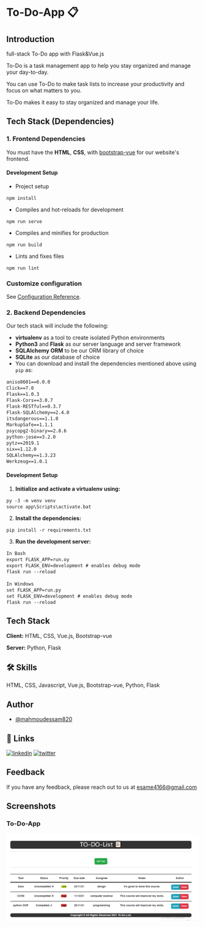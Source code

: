 # To-Do-App 📋

## Introduction

full-stack To-Do app with Flask&Vue.js 

To-Do is a task management app to help you stay organized and manage your day-to-day.

You can use To-Do to make task lists to increase your productivity and focus on what matters to you. 

To-Do makes it easy to stay organized and manage your life.


## Tech Stack (Dependencies)

### 1. Frontend Dependencies

You must have the **HTML**, **CSS**, with [bootstrap-vue](https://bootstrap-vue.org/) for our website's frontend. 

#### Development Setup

* Project setup
```
npm install
```

* Compiles and hot-reloads for development
```
npm run serve
```

* Compiles and minifies for production
```
npm run build
```

* Lints and fixes files
```
npm run lint
```

### Customize configuration
See [Configuration Reference](https://cli.vuejs.org/config/).


### 2. Backend Dependencies

Our tech stack will include the following:
* **virtualenv** as a tool to create isolated Python environments
* **Python3** and **Flask** as our server language and server framework
* **SQLAlchemy ORM** to be our ORM library of choice
* **SQLite** as our database of choice
* You can download and install the dependencies mentioned above using `pip` as:
```
aniso8601==6.0.0
Click==7.0
Flask==1.0.3
Flask-Cors==3.0.7
Flask-RESTful==0.3.7
Flask-SQLAlchemy==2.4.0
itsdangerous==1.1.0
MarkupSafe==1.1.1
psycopg2-binary==2.8.6
python-jose==3.2.0
pytz==2019.1
six==1.12.0
SQLAlchemy==1.3.23
Werkzeug==1.0.1
```

#### Development Setup

1. **Initialize and activate a virtualenv using:**
```
py -3 -m venv venv 
source app\Scripts\activate.bat
```

2. **Install the dependencies:**
```
pip install -r requirements.txt
```

3. **Run the development server:**
```
In Bash
export FLASK_APP=run.oy
export FLASK_ENV=development # enables debug mode
flask run --reload 

In Windows
set FLASK_APP=run.py
set FLASK_ENV=development # enables debug mode
flask run --reload 
```

## Tech Stack

**Client:** HTML, CSS, Vue.js, Bootstrap-vue

**Server:** Python, Flask

## 🛠 Skills
HTML, CSS, Javascript, Vue.js, Bootstrap-vue, Python, Flask


## Author

- [@mahmoudessam820](https://github.com/mahmoudessam820)

## 🔗 Links

[![linkedin](https://img.shields.io/badge/linkedin-0A66C2?style=for-the-badge&logo=linkedin&logoColor=white)](https://www.linkedin.com/in/mahmoud-el-kariouny-822719149/)
[![twitter](https://img.shields.io/badge/twitter-1DA1F2?style=for-the-badge&logo=twitter&logoColor=white)](https://twitter.com/Mahmoud42275)


## Feedback

If you have any feedback, please reach out to us at esame4166@gmail.com

## Screenshots

### To-Do-App 

![](./frontend/src/assets/to-do-app.PNG)
